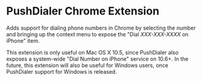 # PushDialer Chrome Extension

Adds support for dialing phone numbers in Chrome by selecting the number and
bringing up the context menu to expose the "Dial _XXX-XXX-XXXX_ on iPhone" item.

This extension is only useful on Mac OS X 10.5, since PushDialer also exposes
a system-wide "Dial Number on iPhone" service on 10.6+. In the future, this
extension will also be useful for Windows users, once PushDialer support for
Windows is released.
